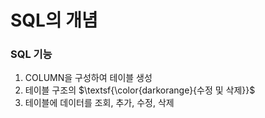# SQL의 개념
### SQL 기능
1. COLUMN을 구성하여 테이블 생성
2. 테이블 구조의 $\textsf{\color{darkorange}{수정 및 삭제}}$
3. 테이블에 데이터를 조회, 추가, 수정, 삭제